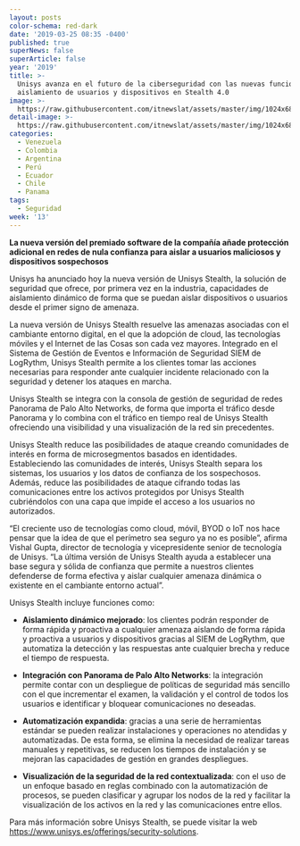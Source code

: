 ```yaml
---
layout: posts
color-schema: red-dark
date: '2019-03-25 08:35 -0400'
published: true
superNews: false
superArticle: false
year: '2019'
title: >-
  Unisys avanza en el futuro de la ciberseguridad con las nuevas funciones de
  aislamiento de usuarios y dispositivos en Stealth 4.0
image: >-
  https://raw.githubusercontent.com/itnewslat/assets/master/img/1024x680/Ciber-seguridad-g.jpg
detail-image: >-
  https://raw.githubusercontent.com/itnewslat/assets/master/img/1024x680/Ciber-seguridad-g.jpg
categories:
  - Venezuela
  - Colombia
  - Argentina
  - Perú
  - Ecuador
  - Chile
  - Panama
tags:
  - Seguridad
week: '13'
---
```

**La nueva versión del premiado software de la compañía añade protección adicional en redes de nula confianza para aislar a usuarios maliciosos y dispositivos sospechosos**

Unisys ha anunciado hoy la nueva versión de Unisys Stealth, la solución de seguridad que ofrece, por primera vez en la industria, capacidades de aislamiento dinámico de forma que se puedan aislar dispositivos o usuarios desde el primer signo de amenaza.

La nueva versión de Unisys Stealth resuelve las amenazas asociadas con el cambiante entorno digital, en el que la adopción de cloud, las tecnologías móviles y el Internet de las Cosas son cada vez mayores. Integrado en el Sistema de Gestión de Eventos e Información de Seguridad SIEM de LogRythm, Unisys Stealth permite a los clientes tomar las acciones necesarias para responder ante cualquier incidente relacionado con la seguridad y detener los ataques en marcha.

Unisys Stealth se integra con la consola de gestión de seguridad de redes Panorama de Palo Alto Networks, de forma que importa el tráfico desde Panorama y lo combina con el tráfico en tiempo real de Unisys Stealth ofreciendo una visibilidad y una visualización de la red sin precedentes.

Unisys Stealth reduce las posibilidades de ataque creando comunidades de interés en forma de microsegmentos basados en identidades. Estableciendo las comunidades de interés, Unisys Stealth separa los sistemas, los usuarios y los datos de confianza de los sospechosos. Además, reduce las posibilidades de ataque cifrando todas las comunicaciones entre los activos protegidos por Unisys Stealth cubriéndolos con una capa que impide el acceso a los usuarios no autorizados.

“El creciente uso de tecnologías como cloud, móvil, BYOD o IoT nos hace pensar que la idea de que el perímetro sea seguro ya no es posible”, afirma Vishal Gupta, director de tecnología y vicepresidente senior de tecnología de Unisys. “La última versión de Unisys Stealth ayuda a establecer una base segura y sólida de confianza que permite a nuestros clientes defenderse de forma efectiva y aislar cualquier amenaza dinámica o existente en el cambiante entorno actual”.

Unisys Stealth incluye funciones como:

- **Aislamiento dinámico mejorado**: los clientes podrán responder de forma rápida y proactiva a cualquier amenaza aislando de forma rápida y proactiva a usuarios y dispositivos gracias al SIEM de LogRythm, que automatiza la detección y las respuestas ante cualquier brecha y reduce el tiempo de respuesta.

- **Integración con Panorama de Palo Alto Networks**: la integración permite contar con un despliegue de políticas de seguridad más sencillo con el que incrementar el examen, la validación y el control de todos los usuarios e identificar y bloquear comunicaciones no deseadas.

- **Automatización expandida**: gracias a una serie de herramientas estándar se pueden realizar instalaciones y operaciones no atendidas y automatizadas. De esta forma, se elimina la necesidad de realizar tareas manuales y repetitivas, se reducen los tiempos de instalación y se mejoran las capacidades de gestión en grandes despliegues.

- **Visualización de la seguridad de la red contextualizada**: con el uso de un enfoque basado en reglas combinado con la automatización de procesos, se pueden clasificar y agrupar los nodos de la red y facilitar la visualización de los activos en la red y las comunicaciones entre ellos.

Para más información sobre Unisys Stealth, se puede visitar la web https://www.unisys.es/offerings/security-solutions. 